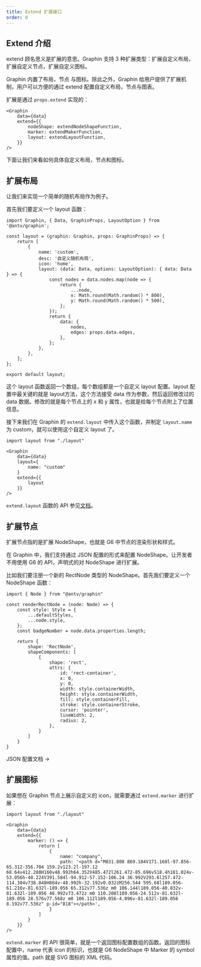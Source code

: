 ```yaml
---
title: Extend 扩展接口
order: 0
---
```


## Extend 介绍

extend 顾名思义是扩展的意思。Graphin 支持 3 种扩展类型：扩展自定义布局，扩展自定义节点，扩展自定义图标。

Graphin 内置了布局，节点 与图标。除此之外，Graphin 给用户提供了扩展机制，用户可以方便的通过 extend 配置自定义布局，节点与图表。

扩展是通过 `props.extend` 实现的：

```tsx
<Graphin
    data={data}
    extend={{
        nodeShape: extendNodeShapeFunction,
        marker: extendMakerFunction,
        layout: extendLayoutFunction,
    }}
/>
```

下面让我们来看如何具体自定义布局，节点和图标。

## 扩展布局

让我们来实现一个简单的随机布局作为例子。

首先我们要定义一个 layout 函数：

```tsx
import Graphin, { Data, GraphinProps, LayoutOption } from '@antv/graphin';

const layout = (graphin: Graphin, props: GraphinProps) => {
    return [
        {
            name: 'custom',
            desc: '自定义随机布局',
            icon: 'home',
            layout: (data: Data, options: LayoutOption): { data: Data } => {
                const nodes = data.nodes.map(node => {
                    return {
                        ...node,
                        x: Math.round(Math.random() * 800),
                        y: Math.round(Math.random() * 500),
                    };
                });
                return {
                    data: {
                        nodes,
                        edges: props.data.edges,
                    },
                };
            },
        },
    ];
};

export default layout;
```

这个 layout 函数返回一个数组，每个数组都是一个自定义 layout 配置。layout 配置中最关键的就是 layout方法，这个方法接受 data 作为参数，然后返回修改过的 data 数据。修改的就是每个节点上的 x 和 y 属性，也就是给每个节点附上了位置信息。

接下来我们在 Graphin 的 `extend.layout` 中传入这个函数，并制定 `layout.name` 为 custom，就可以使用这个自定义 layout 了。

```tsx
import layout from "./layout"

<Graphin
    data={data}
    layout={
        name: "custom"
    }
    extend={{
        layout
    }}
/>
```

`extend.layout` 函数的 API 参见[文档](/zh/docs/api/layout)。


## 扩展节点

扩展节点指的是扩展 NodeShape，也就是 G6 中节点的渲染形状和样式。

在 Graphin 中，我们支持通过 JSON 配置的形式来配置 NodeShape。让开发者不用使用 G6 的 API，声明式的对 NodeShape 进行扩展。

比如我们要注册一个新的 RectNode 类型的 NodeShape。首先我们要定义一个 NodeShape 函数：

```tsx
import { Node } from "@antv/graphin"

const renderRectNode = (node: Node) => {
    const style: Style = {
        ...defaultStyles,
        ...node.style,
    };
    const badgeNumber = node.data.properties.length;

    return {
        shape: 'RectNode',
        shapeComponents: [
            {
                shape: 'rect',
                attrs: {
                    id: 'rect-container',
                    x: 0,
                    y: 0,
                    width: style.containerWidth,
                    height: style.containerWidth,
                    fill: style.containerFill,
                    stroke: style.containerStroke,
                    cursor: 'pointer',
                    lineWidth: 2,
                    radius: 2,
                },
            }
        ]
    }
}
```

JSON 配置文档 -> 

## 扩展图标


如果想在 Graphin 节点上展示自定义的 icon，就需要通过 `extend.marker` 进行扩展：


```tsx
import layout from "./layout"

<Graphin
    data={data}
    extend={{
        marker: () => {
            return [
                {
                    name: "company",
                    path: '<path d="M831.808 869.184V171.168l-97.856-65.312-356.704 159.2v123.2l-197.12 68.64v412.288H160v48.992h64.352V485.472l261.472-85.696v518.4h181.024v-53.056h-40.224V391.584l-94.912-57.152-106.24 36.992V293.6l257.472-114.304v738.848H864v-48.992h-32.192v0.032zM256.544 595.68l189.056-61.216v-81.632l-189.056 65.312v77.536z m0 106.144l189.056-40.832v-81.632l-189.056 48.992v73.472z m0 110.208l189.056-24.512v-81.632l-189.056 28.576v77.568z m0 106.112l189.056-4.096v-81.632l-189.056 8.192v77.536z" p-id="818"></path>',
                }
            ]
        }
    }}
/>
```

`extend.marker` 的 API 很简单，就是一个返回图标配置数组的函数。返回的图标配置中，name 代表 icon 的标识，也就是 G6 NodeShape 中 Marker 的 symbol 属性的值。path 就是 SVG 图标的 XML 代码。
